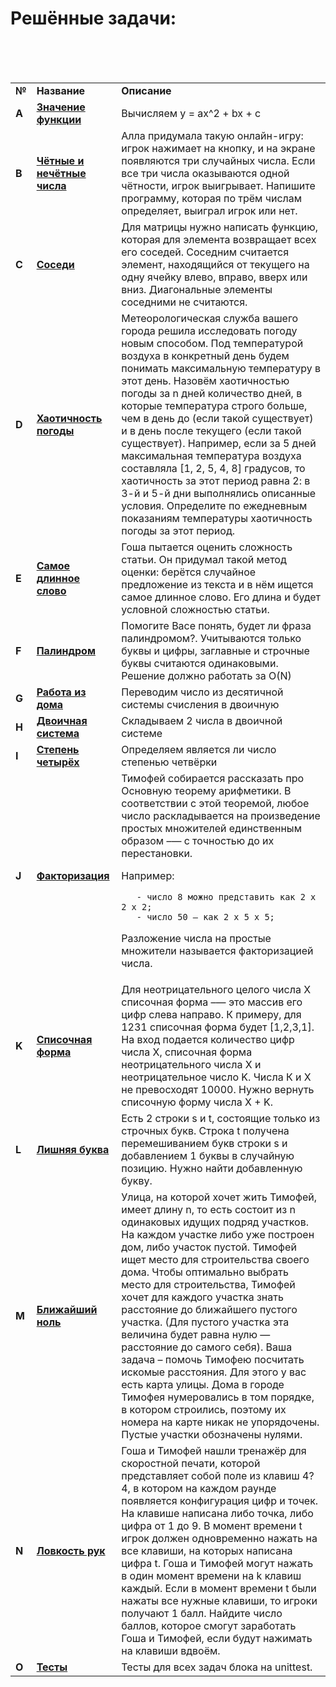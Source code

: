 <!DOCTYPE html>
<html>
 <head>
  <meta charset="utf-8">
 </head>
 <body>
  <h1>Решённые задачи:</h1>
   <table>
    <tr>
      <td><b>№</b></td>
      <td><b>Название</b></td>
      <td><b>Описание</b></td>
     </tr>
     <tr>
      <td><b>A</b></td>
      <td><a href="XXX" target="_blank"><b>Значение функции</b></a></td>
      <td>Вычисляем y = ax^2 + bx + c</td>
     </tr>
     <tr>
      <td><b>B</b></td>
      <td><a href="XXX" target="_blank"><b>Чётные и нечётные числа</b></a></td>
      <td>Алла придумала такую онлайн-игру: игрок нажимает на кнопку, и на экране
          появляются три случайных числа. Если все три числа оказываются одной
          чётности, игрок выигрывает. Напишите программу, которая по трём числам
          определяет, выиграл игрок или нет.</td>
     </tr>
     <tr>
      <td><b>C</b></td>
      <td><a href="XXX" target="_blank"><b>Соседи</b></a></td>
      <td>Для матрицы нужно написать функцию, которая для элемента возвращает
          всех его соседей. Соседним считается элемент, находящийся от текущего
          на одну ячейку влево, вправо, вверх или вниз. Диагональные элементы
          соседними не считаются.</td>
     </tr>
     <tr>
      <td><b>D</b></td>
      <td><a href="XXX" target="_blank"><b>Хаотичность погоды</b></a></td>
      <td>Метеорологическая служба вашего города решила исследовать
          погоду новым способом. Под температурой воздуха в конкретный
          день будем понимать максимальную температуру в этот день.
          Назовём хаотичностью погоды за n дней количество дней,
          в которые температура строго больше, чем в день до (если
          такой существует) и в день после текущего (если такой существует).
          Например, если за 5 дней максимальная температура воздуха составляла
          [1, 2, 5, 4, 8] градусов, то хаотичность за этот период равна
          2: в 3-й и 5-й дни выполнялись описанные условия.
          Определите по ежедневным показаниям температуры хаотичность погоды
          за этот период.</td>
     </tr>
     <tr>
      <td><b>E</b></td>
      <td><a href="XXX" target="_blank"><b>Самое длинное слово</b></a></td>
      <td>Гоша пытается оценить сложность статьи.
          Он придумал такой метод оценки: берётся случайное предложение
          из текста и в нём ищется самое длинное слово. Его длина и будет
          условной сложностью статьи.</td>
     </tr>     
     <tr>
      <td><b>F</b></td>
      <td><a href="XXX" target="_blank"><b>Палиндром</b></a></td>
      <td>Помогите Васе понять, будет ли фраза палиндромом?.
          Учитываются только буквы и цифры, заглавные и строчные
          буквы считаются одинаковыми. Решение должно работать за O(N)</td>
     </tr>     
     <tr>
      <td><b>G</b></td>
      <td><a href="XXX" target="_blank"><b>Работа из дома</b></a></td>
      <td>Переводим число из десятичной системы
          счисления в двоичную</td>
     </tr>     
     <tr>
      <td><b>H</b></td>
      <td><a href="XXX" target="_blank"><b>Двоичная система</b></a></td>
      <td>Складываем 2 числа в двоичной системе</td>
     </tr>     
     <tr>
      <td><b>I</b></td>
      <td><a href="XXX" target="_blank"><b>Степень четырёх</b></a></td>
      <td>Определяем является ли число степенью четвёрки</td>
     </tr>     
     <tr>
      <td><b>J</b></td>
      <td><a href="XXX" target="_blank"><b>Факторизация</b></a></td>
      <td>Тимофей собирается рассказать про Основную теорему арифметики.
В соответствии с этой теоремой, любое число раскладывается на
произведение простых множителей единственным образом –— с точностью
до их перестановки.

Например:
       
       - число 8 можно представить как 2 x 2 x 2;
       - число 50 – как 2 x 5 x 5;

Разложение числа на простые множители называется факторизацией числа.</td>
     </tr><tr>     
     <td><b>K</b></td>
      <td><a href="XXX" target="_blank"><b>Списочная форма</b></a></td>
      <td>Для неотрицательного целого числа X списочная форма –— это массив
          его цифр слева направо. К примеру, для 1231 списочная форма будет
          [1,2,3,1]. На вход подается количество цифр числа Х, списочная
          форма неотрицательного числа Х и неотрицательное число K.
          Числа К и Х не превосходят 10000.
          Нужно вернуть списочную форму числа X + K.</td>
     </tr>     
     <tr>
      <td><b>L</b></td>
      <td><a href="XXX" target="_blank"><b>Лишняя буква</b></a></td>
      <td>Есть 2 строки s и t, состоящие только из строчных букв.
          Строка t получена перемешиванием букв строки s и добавлением 1
          буквы в случайную позицию. Нужно найти добавленную букву.</td>
     </tr>     
     <tr>
      <td><b>M</b></td>
      <td><a href="XXX" target="_blank"><b>Ближайший ноль</b></a></td>
      <td>Улица, на которой хочет жить Тимофей, имеет длину n,
          то есть состоит из n одинаковых идущих подряд участков.
          На каждом участке либо уже построен дом, либо участок пустой.
          Тимофей ищет место для строительства своего дома.
          Чтобы оптимально выбрать место для строительства,
          Тимофей хочет для каждого участка знать расстояние до
          ближайшего пустого участка. (Для пустого участка эта величина
          будет равна нулю — расстояние до самого себя).
          Ваша задача – помочь Тимофею посчитать искомые расстояния.
          Для этого у вас есть карта улицы. Дома в городе Тимофея
          нумеровались в том порядке, в котором строились, поэтому их
          номера на карте никак не упорядочены. Пустые участки обозначены
          нулями.</td>
     </tr>
     <tr>
      <td><b>N</b></td>
      <td><a href="XXX" target="_blank"><b>Ловкость рук</b></a></td>
      <td>Гоша и Тимофей нашли тренажёр для скоростной
          печати, которой представляет собой
          поле из клавиш 4?4, в котором на каждом раунде появляется
          конфигурация цифр и точек. На клавише написана либо точка,
          либо цифра от 1 до 9. В момент времени t игрок должен
          одновременно нажать на все клавиши, на которых написана цифра t.
          Гоша и Тимофей могут нажать в один момент времени на k клавиш каждый.
          Если в момент времени t были нажаты все нужные клавиши, то игроки
          получают 1 балл. Найдите число баллов, которое смогут заработать
          Гоша и Тимофей, если будут нажимать на клавиши вдвоём.</td>
     </tr>
     <tr>
      <td><b>O</b></td>
      <td><a href="XXX" target="_blank"><b>Тесты</b></a></td>
      <td>Тесты для всех задач блока на unittest.</td>
     </tr>
   </table>
 </body>
</html>
